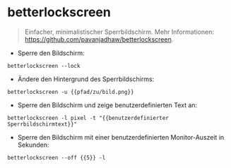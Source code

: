 # betterlockscreen

> Einfacher, minimalistischer Sperrbildschirm.
> Mehr Informationen: <https://github.com/pavanjadhaw/betterlockscreen>.

- Sperre den Bildschirm:

`betterlockscreen --lock`

- Ändere den Hintergrund des Sperrbildschirms:

`betterlockscreen -u {{pfad/zu/bild.png}}`

- Sperre den Bildschirm und zeige benutzerdefinierten Text an:

`betterlockscreen -l pixel -t "{{benutzerdefinierter Sperrbildschirmtext}}"`

- Sperre den Bildschirm mit einer benutzerdefinierten Monitor-Auszeit in Sekunden:

`betterlockscreen --off {{5}} -l`
